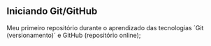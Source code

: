 ## Iniciando Git/GitHub
Meu primeiro repositório durante o aprendizado das tecnologias ´Git (versionamento)´ e GitHub (repositório online);
